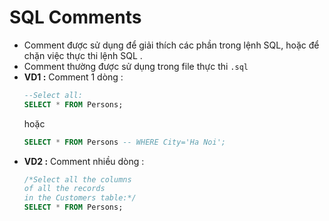 # SQL Comments
- Comment được sử dụng để giải thích các phần trong lệnh SQL, hoặc để chặn việc thực thi lệnh SQL .
- Comment thường được sử dụng trong file thực thi `.sql`
- **VD1 :** Comment 1 dòng :
    ```sql
    --Select all:
    SELECT * FROM Persons;
    ```
    hoặc
    ```sql
    SELECT * FROM Persons -- WHERE City='Ha Noi';
    ```
- **VD2 :** Comment nhiều dòng :
    ```sql
    /*Select all the columns
    of all the records
    in the Customers table:*/
    SELECT * FROM Persons;
    ```
